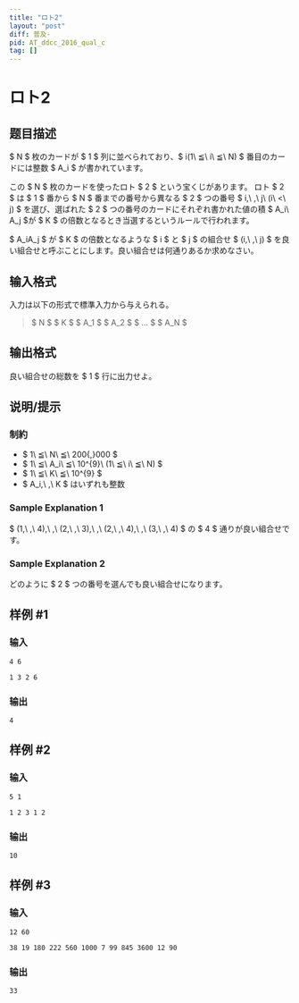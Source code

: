 ```yaml
---
title: "ロト2"
layout: "post"
diff: 普及-
pid: AT_ddcc_2016_qual_c
tag: []
---
```


# ロト2

## 题目描述

[problemUrl]: https://atcoder.jp/contests/ddcc2016-qual/tasks/ddcc_2016_qual_c

$ N $ 枚のカードが $ 1 $ 列に並べられており、$ i(1\ ≦\ i\ ≦\ N) $ 番目のカードには整数 $ A_i $ が書かれています。

この $ N $ 枚のカードを使ったロト $ 2 $ という宝くじがあります。 ロト $ 2 $ は $ 1 $ 番から $ N $ 番までの番号から異なる $ 2 $ つの番号 $ i,\ \,\ j\ (i\ <\ j) $ を選び、選ばれた $ 2 $ つの番号のカードにそれぞれ書かれた値の積 $ A_i\ A_j $が $ K $ の倍数となるとき当選するというルールで行われます。

$ A_iA_j $ が $ K $ の倍数となるような $ i $ と $ j $ の組合せ $ (i,\ \,\ j) $ を良い組合せと呼ぶことにします。良い組合せは何通りあるか求めなさい。

## 输入格式

入力は以下の形式で標準入力から与えられる。

> $ N $ $ K $ $ A_1 $ $ A_2 $ $ … $ $ A_N $

## 输出格式

良い組合せの総数を $ 1 $ 行に出力せよ。

## 说明/提示

### 制約

- $ 1\ ≦\ N\ ≦\ 200{,}000 $
- $ 1\ ≦\ A_i\ ≦\ 10^{9}\ (1\ ≦\ i\ ≦\ N) $
- $ 1\ ≦\ K\ ≦\ 10^{9} $
- $ A_i,\ \,\ K $ はいずれも整数

### Sample Explanation 1

$ (1,\ \,\ 4),\ \,\ (2,\ \,\ 3),\ \,\ (2,\ \,\ 4),\ \,\ (3,\ \,\ 4) $ の $ 4 $ 通りが良い組合せです。

### Sample Explanation 2

どのように $ 2 $ つの番号を選んでも良い組合せになります。

## 样例 #1

### 输入

```
4 6
1 3 2 6
```

### 输出

```
4
```

## 样例 #2

### 输入

```
5 1
1 2 3 1 2
```

### 输出

```
10
```

## 样例 #3

### 输入

```
12 60
38 19 180 222 560 1000 7 99 845 3600 12 90
```

### 输出

```
33
```

